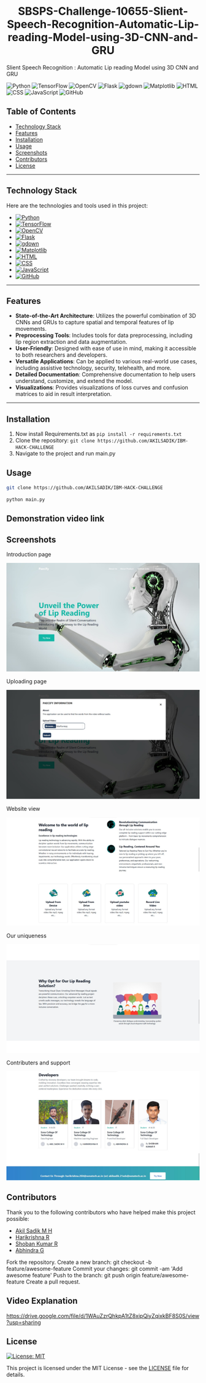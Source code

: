 <h1 align="center">SBSPS-Challenge-10655-Slient-Speech-Recognition-Automatic-Lip-reading-Model-using-3D-CNN-and-GRU </h1>

Slient Speech Recognition : Automatic Lip reading Model using 3D CNN and GRU

<!-- Badges -->
<p align="center">
  
![Python](https://img.shields.io/badge/Python-3.8%20%7C%203.9-blue?logo=python)
![TensorFlow](https://img.shields.io/badge/TensorFlow-2.10-orange?logo=tensorflow)
![OpenCV](https://img.shields.io/badge/OpenCV-4.5-red?logo=opencv)
![Flask](https://img.shields.io/badge/Flask-2.0-green?logo=flask)
![gdown](https://img.shields.io/badge/gdown-3.13.0-blueviolet)
![Matplotlib](https://img.shields.io/badge/Matplotlib-3.4.2-yellow)
![HTML](https://img.shields.io/badge/HTML-5-red?logo=html5)
![CSS](https://img.shields.io/badge/CSS-3-blue?logo=css3)
![JavaScript](https://img.shields.io/badge/JavaScript-ES6-yellow?logo=javascript)
![GitHub](https://img.shields.io/badge/GitHub-black?logo=github)

</p>

## Table of Contents

- [Technology Stack](#TechnologyStack)
- [Features](#features)
- [Installation](#installation)
- [Usage](#usage)
- [Screenshots](#Screenshots)
- [Contributors](#contributors)
- [License](#license)

---

## Technology Stack

Here are the technologies and tools used in this project:

- [![Python](https://img.shields.io/badge/Python-3.8%20%7C%203.9-blue?logo=python)](https://www.python.org/)
- [![TensorFlow](https://img.shields.io/badge/TensorFlow-2.10-orange?logo=tensorflow)](https://www.tensorflow.org/)
- [![OpenCV](https://img.shields.io/badge/OpenCV-4.5-red?logo=opencv)](https://opencv.org/)
- [![Flask](https://img.shields.io/badge/Flask-2.0-green?logo=flask)](https://flask.palletsprojects.com/en/2.0.x/)
- [![gdown](https://img.shields.io/badge/gdown-3.13.0-blueviolet)](https://github.com/wkentaro/gdown)
- [![Matplotlib](https://img.shields.io/badge/Matplotlib-3.4.2-yellow)](https://matplotlib.org/)
- [![HTML](https://img.shields.io/badge/HTML-5-red?logo=html5)](https://developer.mozilla.org/en-US/docs/Web/HTML)
- [![CSS](https://img.shields.io/badge/CSS-3-blue?logo=css3)](https://developer.mozilla.org/en-US/docs/Web/CSS)
- [![JavaScript](https://img.shields.io/badge/JavaScript-ES6-yellow?logo=javascript)](https://developer.mozilla.org/en-US/docs/Web/JavaScript)
- [![GitHub](https://img.shields.io/badge/GitHub-black?logo=github)](https://github.com/)

---

## Features

- **State-of-the-Art Architecture**: Utilizes the powerful combination of 3D CNNs and GRUs to capture spatial and temporal features of lip movements.
- **Preprocessing Tools**: Includes tools for data preprocessing, including lip region extraction and data augmentation.
- **User-Friendly**: Designed with ease of use in mind, making it accessible to both researchers and developers.
- **Versatile Applications**: Can be applied to various real-world use cases, including assistive technology, security, telehealth, and more.
- **Detailed Documentation**: Comprehensive documentation to help users understand, customize, and extend the model.
- **Visualizations**: Provides visualizations of loss curves and confusion matrices to aid in result interpretation.

---

<!-- Installation -->
## Installation

1. Now install Requirements.txt as `pip install -r requirements.txt`
2. Clone the repository: `git clone https://github.com/AKILSADIK/IBM-HACK-CHALLENGE`
3. Navigate to the project and run main.py

<!-- Usage -->
## Usage


```bash
git clone https://github.com/AKILSADIK/IBM-HACK-CHALLENGE
```

```bash
python main.py
```

## Demonstration video link



<!-- Screenshots -->
## Screenshots

Introduction page

![Intro page](https://github.com/AKILSADIK/IBM-HACK-CHALLENGE/blob/main/static/images/screenshot1.jpeg)



Uploading page

![Uploading audio](https://github.com/AKILSADIK/IBM-HACK-CHALLENGE/blob/main/static/images/screenshot2.jpeg)


Website view

![Website view](https://github.com/AKILSADIK/IBM-HACK-CHALLENGE/blob/main/static/images/screenshot3.jpeg)


Our uniqueness

![Our Uniqueness](https://github.com/AKILSADIK/IBM-HACK-CHALLENGE/blob/main/static/images/screenshot4.jpeg)

Contributers and support

![Contributers and support](https://github.com/AKILSADIK/IBM-HACK-CHALLENGE/blob/main/static/images/screenshot5.jpeg)


<!-- Contributing -->
## Contributors

Thank you to the following contributors who have helped make this project possible:

- [Akil Sadik M H](https://github.com/AKILSADIK)
- [Harikrishna R](https://github.com/Rharikrishna02)
- [Shoban Kumar R](https://github.com/shobhanoffl)
- [Abhindra G](https://github.com/Abhindra123)


Fork the repository.
Create a new branch: git checkout -b feature/awesome-feature
Commit your changes: git commit -am 'Add awesome feature'
Push to the branch: git push origin feature/awesome-feature
Create a pull request.

## Video Explanation

https://drive.google.com/file/d/1WAuZzrQhkpA1tZ8xipQiyZqixkBF8S0S/view?usp=sharing

## License

[![License: MIT](https://img.shields.io/badge/License-MIT-yellow.svg)](https://opensource.org/licenses/MIT)

This project is licensed under the MIT License - see the [LICENSE](LICENSE) file for details.



